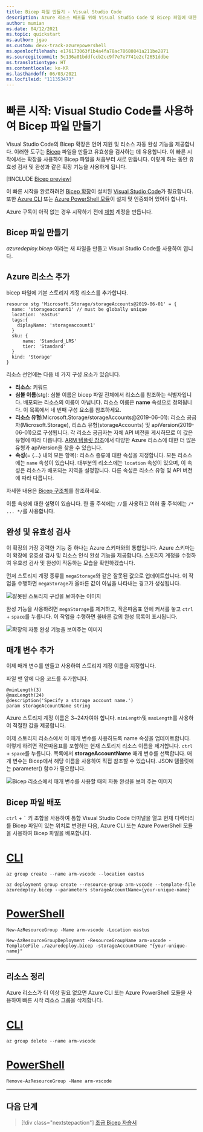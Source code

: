 ```yaml
---
title: Bicep 파일 만들기 - Visual Studio Code
description: Azure 리소스 배포를 위해 Visual Studio Code 및 Bicep 파일에 대한 Bicep 확장 사용
author: mumian
ms.date: 04/12/2021
ms.topic: quickstart
ms.author: jgao
ms.custom: devx-track-azurepowershell
ms.openlocfilehash: e176173063f1b4a4fa78ac78680841a211be2871
ms.sourcegitcommit: 5c136a01bddfccb2cc9f7e7e7741e2cf2651ddbe
ms.translationtype: HT
ms.contentlocale: ko-KR
ms.lasthandoff: 06/03/2021
ms.locfileid: "111353473"
---
```

# <a name="quickstart-create-bicep-files-with-visual-studio-code"></a>빠른 시작: Visual Studio Code를 사용하여 Bicep 파일 만들기

Visual Studio Code의 Bicep 확장은 언어 지원 및 리소스 자동 완성 기능을 제공합니다. 이러한 도구는 [Bicep](./bicep-overview.md) 파일을 만들고 유효성을 검사하는 데 유용합니다. 이 빠른 시작에서는 확장을 사용하여 Bicep 파일을 처음부터 새로 만듭니다. 이렇게 하는 동안 유효성 검사 및 완성과 같은 확장 기능을 사용하게 됩니다.

[!INCLUDE [Bicep preview](../../../includes/resource-manager-bicep-preview.md)]

이 빠른 시작을 완료하려면 [Bicep 확장](https://marketplace.visualstudio.com/items?itemName=ms-azuretools.vscode-bicep)이 설치된 [Visual Studio Code](https://code.visualstudio.com/)가 필요합니다. 또한 [Azure CLI](/cli/azure/) 또는 [Azure PowerShell 모듈](/powershell/azure/new-azureps-module-az)이 설치 및 인증되어 있어야 합니다.

Azure 구독이 아직 없는 경우 시작하기 전에 [체험](https://azure.microsoft.com/free/) 계정을 만듭니다.

## <a name="create-a-bicep-file"></a>Bicep 파일 만들기

*azuredeploy.bicep* 이라는 새 파일을 만들고 Visual Studio Code를 사용하여 엽니다.

## <a name="add-an-azure-resource"></a>Azure 리소스 추가

bicep 파일에 기본 스토리지 계정 리소스를 추가합니다.

```bicep
resource stg 'Microsoft.Storage/storageAccounts@2019-06-01' = {
  name: 'storageaccount1' // must be globally unique
  location: 'eastus'
  tags:{
    diplayName: 'storageaccount1'
  }
  sku: {
      name: 'Standard_LRS'
      tier: 'Standard'
  }
  kind: 'Storage'
}
```

리소스 선언에는 다음 네 가지 구성 요소가 있습니다.

- **리소스**: 키워드
- **심볼 이름**(stg): 심볼 이름은 bicep 파일 전체에서 리소스를 참조하는 식별자입니다. 배포되는 리소스의 이름이 아닙니다. 리소스 이름은 **name** 속성으로 정의됩니다.  이 목록에서 네 번째 구성 요소를 참조하세요.
- **리소스 유형**(Microsoft.Storage/storageAccounts@2019-06-01): 리소스 공급자(Microsoft.Storage), 리소스 유형(storageAccounts) 및 apiVersion(2019-06-01)으로 구성됩니다. 각 리소스 공급자는 자체 API 버전을 게시하므로 이 값은 유형에 따라 다릅니다. [ARM 템플릿 참조](/azure/templates/)에서 다양한 Azure 리소스에 대한 더 많은 유형과 apiVersion을 찾을 수 있습니다.
- **속성**(= {...} 내의 모든 항목): 리소스 종류에 대한 속성을 지정합니다. 모든 리소스에는 `name` 속성이 있습니다. 대부분의 리소스에는 `location` 속성이 있으며, 이 속성은 리소스가 배포되는 지역을 설정합니다. 다른 속성은 리소스 유형 및 API 버전에 따라 다릅니다.

자세한 내용은 [Bicep 구조체](./bicep-file.md)를 참조하세요.

이름 속성에 대한 설명이 있습니다.  한 줄 주석에는 `//`를 사용하고 여러 줄 주석에는 `/* ... */`를 사용합니다.

## <a name="completion-and-validation"></a>완성 및 유효성 검사

이 확장의 가장 강력한 기능 중 하나는 Azure 스키마와의 통합입니다. Azure 스키마는 이 확장에 유효성 검사 및 리소스 인식 완성 기능을 제공합니다. 스토리지 계정을 수정하여 유효성 검사 및 완성이 작동하는 모습을 확인하겠습니다.

먼저 스토리지 계정 종류를 `megaStorage`와 같은 잘못된 값으로 업데이트합니다. 이 작업을 수행하면 `megaStorage`가 올바른 값이 아님을 나타내는 경고가 생성됩니다.

![잘못된 스토리지 구성을 보여주는 이미지](./media/quickstart-create-bicep-use-visual-studio-code/azure-resource-manager-template-bicep-visual-studio-code-validation.png)

완성 기능을 사용하려면 `megaStorage`를 제거하고, 작은따옴표 안에 커서를 놓고 `ctrl` + `space`를 누릅니다. 이 작업을 수행하면 올바른 값의 완성 목록이 표시됩니다.

![확장의 자동 완성 기능을 보여주는 이미지](./media/quickstart-create-bicep-use-visual-studio-code/azure-resource-manager-template-bicep-visual-studio-code-auto-completion.png)

## <a name="add-parameters"></a>매개 변수 추가

이제 매개 변수를 만들고 사용하여 스토리지 계정 이름을 지정합니다.

파일 맨 앞에 다음 코드를 추가합니다.

```bicep
@minLength(3)
@maxLength(24)
@description('Specify a storage account name.')
param storageAccountName string
```

Azure 스토리지 계정 이름은 3~24자여야 합니다. `minLength`및 `maxLength`를 사용하여 적절한 값을 제공합니다.

이제 스토리지 리소스에서 이 매개 변수를 사용하도록 name 속성을 업데이트합니다. 이렇게 하려면 작은따옴표를 포함하는 현재 스토리지 리소스 이름을 제거합니다. `ctrl` + `space`를 누릅니다. 목록에서 **storageAccountName** 매개 변수를 선택합니다. 매개 변수는 Bicep에서 해당 이름을 사용하여 직접 참조할 수 있습니다. JSON 템플릿에는 parameter() 함수가 필요합니다.

![Bicep 리소스에서 매개 변수를 사용할 때의 자동 완성을 보여 주는 이미지](./media/quickstart-create-bicep-use-visual-studio-code/azure-resource-manager-template-bicep-visual-studio-code-valid-param.png)

## <a name="deploy-the-bicep-file"></a>Bicep 파일 배포

`ctrl` + ```` ` ```` 키 조합을 사용하여 통합 Visual Studio Code 터미널을 열고 현재 디렉터리를 Bicep 파일이 있는 위치로 변경한 다음, Azure CLI 또는 Azure PowerShell 모듈을 사용하여 Bicep 파일을 배포합니다.

# <a name="cli"></a>[CLI](#tab/CLI)

```azurecli
az group create --name arm-vscode --location eastus

az deployment group create --resource-group arm-vscode --template-file azuredeploy.bicep --parameters storageAccountName={your-unique-name}
```

# <a name="powershell"></a>[PowerShell](#tab/PowerShell)

```azurepowershell
New-AzResourceGroup -Name arm-vscode -Location eastus

New-AzResourceGroupDeployment -ResourceGroupName arm-vscode -TemplateFile ./azuredeploy.bicep -storageAccountName "{your-unique-name}"
```

---

## <a name="clean-up-resources"></a>리소스 정리

Azure 리소스가 더 이상 필요 없으면 Azure CLI 또는 Azure PowerShell 모듈을 사용하여 빠른 시작 리소스 그룹을 삭제합니다.

# <a name="cli"></a>[CLI](#tab/CLI)

```azurecli
az group delete --name arm-vscode
```

# <a name="powershell"></a>[PowerShell](#tab/PowerShell)

```azurepowershell
Remove-AzResourceGroup -Name arm-vscode
```

---

## <a name="next-steps"></a>다음 단계

> [!div class="nextstepaction"]
> [초급 Bicep 자습서](./bicep-tutorial-create-first-bicep.md)
